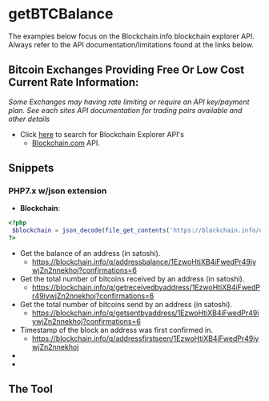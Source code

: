 # getBTCBalance
The examples below focus on the Blockchain.info blockchain explorer API. Always refer to the API documentation/limitations found at the links below.
## Bitcoin Exchanges Providing Free Or Low Cost Current Rate Information:
*Some Exchanges may having rate limiting or require an API key/payment plan. See each sites API documentation for trading pairs available and other details*

* Click [here](http://www.google.com/search?q=block+explorer+api) to search for Blockchain Explorer API's
  - [Blockchain.com](https://www.blockchain.com/api/q) API.

## Snippets
### PHP7.x w/json extension
* **Blockchain**:
 ```php
 <?php
  $blockchain = json_decode(file_get_contents('https://blockchain.info/q/getreceivedbyaddress/3LcRjPvDiCeVZyTEvPFFeqJnvVHeMupj2F?confirmations=3'),true);
 ?>
 ```
* Get the balance of an address (in satoshi).
  - https://blockchain.info/q/addressbalance/1EzwoHtiXB4iFwedPr49iywjZn2nnekhoj?confirmations=6
* Get the total number of bitcoins received by an address (in satoshi).
  - https://blockchain.info/q/getreceivedbyaddress/1EzwoHtiXB4iFwedPr49iywjZn2nnekhoj?confirmations=6
* Get the total number of bitcoins send by an address (in satoshi).
  - https://blockchain.info/q/getsentbyaddress/1EzwoHtiXB4iFwedPr49iywjZn2nnekhoj?confirmations=6
* Timestamp of the block an address was first confirmed in.
  - https://blockchain.info/q/addressfirstseen/1EzwoHtiXB4iFwedPr49iywjZn2nnekhoj
* 
*  
## The Tool
